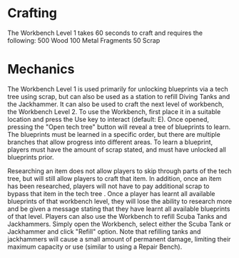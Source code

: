 # Crafting

The Workbench Level 1 takes 60 seconds to craft and requires the following:
500 Wood
100 Metal Fragments
50 Scrap
# Mechanics

The Workbench Level 1 is used primarily for unlocking blueprints via a tech tree using scrap, but can also be used as a station to refill Diving Tanks and the Jackhammer. It can also be used to craft the next level of workbench, the Workbench Level 2.
To use the Workbench, first place it in a suitable location and press the Use key to interact (default: E). Once opened, pressing the "Open tech tree" button will reveal a tree of blueprints to learn. The blueprints must be learned in a specific order, but there are multiple branches that allow progress into different areas. To learn a blueprint, players must have the amount of scrap stated, and must have unlocked all blueprints prior.
 
Researching an item does not allow players to skip through parts of the tech tree, but will still allow players to craft that item. In addition, once an item has been researched, players will not have to pay additional scrap to bypass that item in the tech tree . Once a player has learnt all available blueprints of that workbench level, they will lose the ability to research more and be given a message stating that they have learnt all available blueprints of that level.
Players can also use the Workbench to refill Scuba Tanks and Jackhammers. Simply open the Workbench, select either the Scuba Tank or Jackhammer and click "Refill" option. Note that refilling tanks and jackhammers will cause a small amount of permanent damage, limiting their maximum capacity or use (similar to using a Repair Bench).
